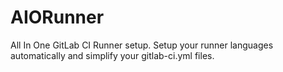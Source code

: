 # AIORunner
All In One GitLab CI Runner setup. Setup your runner languages automatically and simplify your gitlab-ci.yml files.
